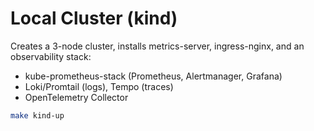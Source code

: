 # Local Cluster (kind)

Creates a 3-node cluster, installs metrics-server, ingress-nginx, and an observability stack:
- kube-prometheus-stack (Prometheus, Alertmanager, Grafana)
- Loki/Promtail (logs), Tempo (traces)
- OpenTelemetry Collector

```bash
make kind-up
```
